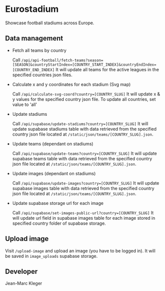 # Eurostadium

Showcase football stadiums across Europe.

## Data management

* Fetch all teams by country

    Call `/api/api-football/fetch-teams?season=[SEASON]&countryStartIndex=[COUNTRY_START_INDEX]&countryEndIndex=[COUNTRY_END_INDEX]`
    It will update all teams for the active leagues in the specified countries json files.

* Calculate x and y coordinates for each stadium (Svg map)

    Call `/api/calculate-svg-coord?country=[COUNTRY_SLUG]`
    It will update x & y values for the specified country json file.
    To update all countries, set value to 'all'

* Update stadiums

    Call `/api/supabase/update-stadiums?country=[COUNTRY_SLUG]`
    It will update supabase stadiums table with data retrieved from the specified country json file located at `/static/json/teams/[COUNTRY_SLUG].json`.

* Update teams (dependant on stadiums)

    Call `/api/supabase/update-teams?country=[COUNTRY_SLUG]`
    It will update supabase teams table with data retrieved from the specified country json file located at `/static/json/teams/[COUNTRY_SLUG].json`.

* Update images (dependant on stadiums)

    Call `/api/supabase/update-images?country=[COUNTRY_SLUG]`
    It will update supabase images table with data retrieved from the specified country json file located at `/static/json/teams/[COUNTRY_SLUG].json`.

* Update supabase storage url for each image

    Call `/api/supabase/set-images-public-url?country=[COUNTRY_SLUG]`
    It will update url field in supabase images table for each image stored in specified country folder of supabase storage.

## Upload image

Visit `/upload-image` and upload an image (you have to be logged in). It will be saved in `image_uploads` supabase storage.

## Developer

Jean-Marc Kleger
